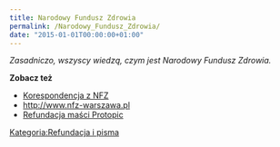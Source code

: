 ```yaml
---
title: Narodowy Fundusz Zdrowia
permalink: /Narodowy_Fundusz_Zdrowia/
date: "2015-01-01T00:00:00+01:00"
---
```


*Zasadniczo, wszyscy wiedzą, czym jest Narodowy Fundusz Zdrowia.*

**Zobacz też**

-   [Korespondencja z NFZ](/atopedia/Korespondencja_z_NFZ "wikilink")
-   <http://www.nfz-warszawa.pl>
-   [Refundacja maści Protopic](/atopedia/Refundacja_maści_Protopic "wikilink")

[Kategoria:Refundacja i pisma](/atopedia/Kategoria:Refundacja_i_pisma "wikilink")